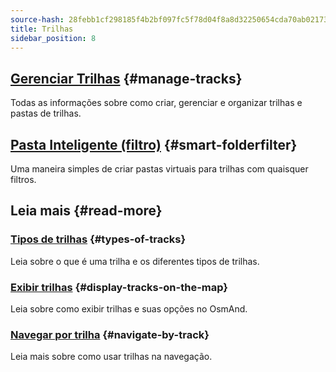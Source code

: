```yaml
---
source-hash: 28febb1cf298185f4b2bf097fc5f78d04f8a8d32250654cda70ab0217322430f
title: Trilhas
sidebar_position: 8
---
```


## [Gerenciar Trilhas](./manage-tracks.md) {#manage-tracks}

Todas as informações sobre como criar, gerenciar e organizar trilhas e pastas de trilhas.

## [Pasta Inteligente (filtro)](./smart-folder.md) {#smart-folderfilter}

Uma maneira simples de criar pastas virtuais para trilhas com quaisquer filtros.

## Leia mais {#read-more}

### [Tipos de trilhas](../../map/tracks/index.md#types-of-tracks) {#types-of-tracks}

Leia sobre o que é uma trilha e os diferentes tipos de trilhas.

### [Exibir trilhas](../../map/tracks/index.md#display-tracks-on-the-map) {#display-tracks-on-the-map}

Leia sobre como exibir trilhas e suas opções no OsmAnd.

### [Navegar por trilha](../../navigation/setup/gpx-navigation.md) {#navigate-by-track}

Leia mais sobre como usar trilhas na navegação.